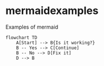 # mermaidexamples
Examples of mermaid

```mermaid
flowchart TD
    A[Start] --> B{Is it working?}
    B -- Yes --> C[Continue]
    B -- No --> D[Fix it]
    D --> B
```